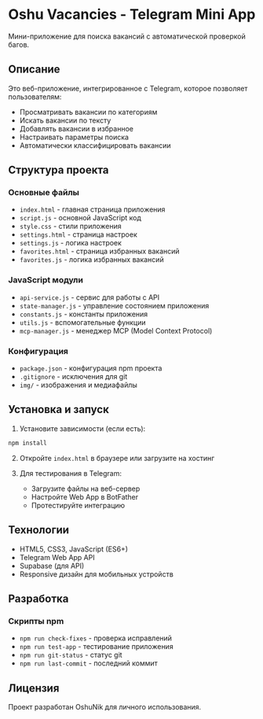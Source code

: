 # Oshu Vacancies - Telegram Mini App

Мини-приложение для поиска вакансий с автоматической проверкой багов.

## Описание

Это веб-приложение, интегрированное с Telegram, которое позволяет пользователям:
- Просматривать вакансии по категориям
- Искать вакансии по тексту
- Добавлять вакансии в избранное
- Настраивать параметры поиска
- Автоматически классифицировать вакансии

## Структура проекта

### Основные файлы
- `index.html` - главная страница приложения
- `script.js` - основной JavaScript код
- `style.css` - стили приложения
- `settings.html` - страница настроек
- `settings.js` - логика настроек
- `favorites.html` - страница избранных вакансий
- `favorites.js` - логика избранных вакансий

### JavaScript модули
- `api-service.js` - сервис для работы с API
- `state-manager.js` - управление состоянием приложения
- `constants.js` - константы приложения
- `utils.js` - вспомогательные функции
- `mcp-manager.js` - менеджер MCP (Model Context Protocol)

### Конфигурация
- `package.json` - конфигурация npm проекта
- `.gitignore` - исключения для git
- `img/` - изображения и медиафайлы

## Установка и запуск

1. Установите зависимости (если есть):
```bash
npm install
```

2. Откройте `index.html` в браузере или загрузите на хостинг

3. Для тестирования в Telegram:
   - Загрузите файлы на веб-сервер
   - Настройте Web App в BotFather
   - Протестируйте интеграцию

## Технологии

- HTML5, CSS3, JavaScript (ES6+)
- Telegram Web App API
- Supabase (для API)
- Responsive дизайн для мобильных устройств

## Разработка

### Скрипты npm
- `npm run check-fixes` - проверка исправлений
- `npm run test-app` - тестирование приложения
- `npm run git-status` - статус git
- `npm run last-commit` - последний коммит

## Лицензия

Проект разработан OshuNik для личного использования.

